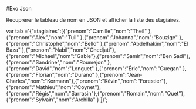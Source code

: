 #Exo Json

Recuprérer le tableau de nom en JSON et afficher la liste des stagiaires.


 var tab ='{"stagiaires":[{"prenom":"Camille","nom":"Theil" },{"prenom":"Alex","nom":"Tuil" },{"prenom":"Johanna","nom":"Bouzige" },{"prenom":"Christophe","nom":"Bello" },{"prenom":"Abdelhakim","nom":"El Baza" },{"prenom":"Nabil","nom":"Ghedjati"},{"prenom":"Michael","nom":"Gable"},{"prenom":"Samir","nom":"Ben Sadi"},{"prenom":"Sandrine","nom":"Roumejon" },{"prenom":"David","nom":"Longuet" },{"prenom":"Éric","nom":"Guegan" },{"prenom":"Florian","nom":"Durano" },{"prenom":"Jean-Charles","nom":"Kormann"},{"prenom":"Kévin","nom":"Forestier"},{"prenom":"Mathieu","nom":"Coynet"},{"prenom":"Régis","nom":"Sarrasin"},{"prenom":"Romain","nom":"Quet"},{"prenom":"Sylvain","nom":"Archilla" } ]}';

